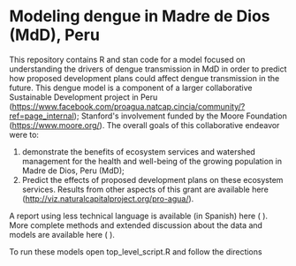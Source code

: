 # Modeling dengue in Madre de Dios (MdD), Peru
This repository contains R and stan code for a model focused on understanding the drivers of dengue transmission in MdD in order to predict how proposed development plans could affect dengue transmission in the future. 
This dengue model is a component of a larger collaborative Sustainable Development project in Peru (https://www.facebook.com/proagua.natcap.cincia/community/?ref=page_internal); Stanford's involvement funded by the Moore Foundation (https://www.moore.org/). 
The overall goals of this collaborative endeavor were to: 
  1) demonstrate the benefits of ecosystem services and watershed management for the health and well-being of the growing population in Madre de Dios, Peru (MdD); 
  2) Predict the effects of proposed development plans on these ecosystem services. Results from other aspects of this grant are available here (http://viz.naturalcapitalproject.org/pro-agua/).

A report using less technical language is available (in Spanish) here ( ). 
More complete methods and extended discussion about the data and models are available here ( ).

To run these models open top_level_script.R and follow the directions
